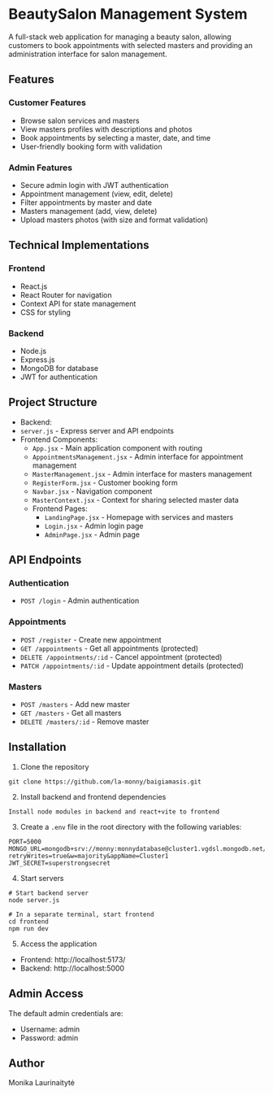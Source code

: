 # BeautySalon Management System

A full-stack web application for managing a beauty salon, allowing customers to book appointments with selected masters and providing an administration interface for salon management.

## Features

### Customer Features

- Browse salon services and masters
- View masters profiles with descriptions and photos
- Book appointments by selecting a master, date, and time
- User-friendly booking form with validation

### Admin Features

- Secure admin login with JWT authentication
- Appointment management (view, edit, delete)
- Filter appointments by master and date
- Masters management (add, view, delete)
- Upload masters photos (with size and format validation)

## Technical Implementations

### Frontend

- React.js
- React Router for navigation
- Context API for state management
- CSS for styling

### Backend

- Node.js
- Express.js
- MongoDB for database
- JWT for authentication

## Project Structure

- Backend:
- `server.js` - Express server and API endpoints
- Frontend Components:
  - `App.jsx` - Main application component with routing
  - `AppointmentsManagement.jsx` - Admin interface for appointment management
  - `MasterManagement.jsx` - Admin interface for masters management
  - `RegisterForm.jsx` - Customer booking form
  - `Navbar.jsx` - Navigation component
  - `MasterContext.jsx` - Context for sharing selected master data
  - Frontend Pages:
    - `LandingPage.jsx` - Homepage with services and masters
    - `Login.jsx` - Admin login page
    - `AdminPage.jsx` - Admin page

## API Endpoints

### Authentication

- `POST /login` - Admin authentication

### Appointments

- `POST /register` - Create new appointment
- `GET /appointments` - Get all appointments (protected)
- `DELETE /appointments/:id` - Cancel appointment (protected)
- `PATCH /appointments/:id` - Update appointment details (protected)

### Masters

- `POST /masters` - Add new master
- `GET /masters` - Get all masters
- `DELETE /masters/:id` - Remove master

## Installation

1. Clone the repository

```
git clone https://github.com/la-monny/baigiamasis.git

```

2. Install backend and frontend dependencies

```
Install node modules in backend and react+vite to frontend

```

3. Create a `.env` file in the root directory with the following variables:

```
PORT=5000
MONGO_URL=mongodb+srv://monny:monnydatabase@cluster1.vgdsl.mongodb.net/?retryWrites=true&w=majority&appName=Cluster1
JWT_SECRET=superstrongsecret
```

4. Start servers

```
# Start backend server
node server.js

# In a separate terminal, start frontend
cd frontend
npm run dev
```

5. Access the application

- Frontend: http://localhost:5173/
- Backend: http://localhost:5000

## Admin Access

The default admin credentials are:

- Username: admin
- Password: admin

## Author

Monika Laurinaitytė
